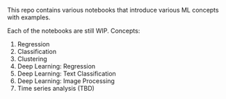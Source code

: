 This repo contains various notebooks that introduce various ML concepts with examples. 

Each of the notebooks are still WIP. 
Concepts: 
1. Regression
2. Classification
3. Clustering
4. Deep Learning: Regression
5. Deep Learning: Text Classification
6. Deep Learning: Image Processing
7. Time series analysis (TBD)